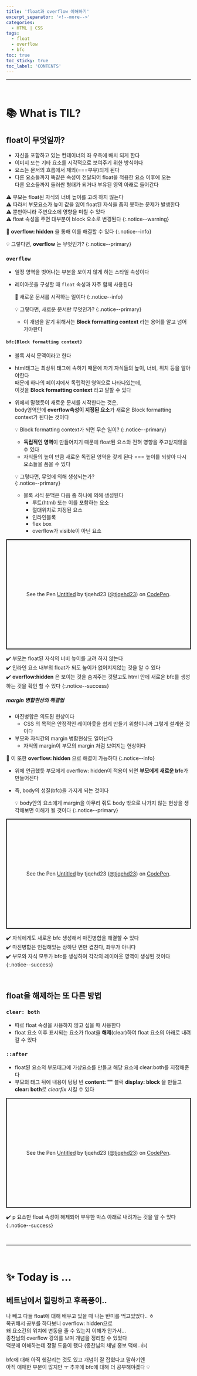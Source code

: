 ```yaml
---
title: 'float과 overflow 이해하기'
excerpt_separator: '<!--more-->'
categories:
  - HTML | CSS
tags:
  - float
  - overflow
  - bfc
toc: true
toc_sticky: true
toc_label: 'CONTENTS'
---
```


---

<br>

# 📚 What is TIL?

## float이 무엇일까?

- 자신을 포함하고 있는 컨테이너의 좌 우측에 배치 되게 한다
- 이미지 또는 기타 요소를 시각적으로 보여주기 위한 방식이다
- 요소는 문서의 흐름에서 제외(===부유)되게 된다
- 다른 요소들까지 똑같은 속성이 전달되어 float을 적용한 요소 이후에 오는  
  다른 요소들까지 둘러싼 형태가 되거나 부유된 영역 아래로 들어간다

⚠️ 부모는 float된 자식의 너비 높이를 고려 하지 않는다  
⚠️ 따라서 부모요소가 높이 값을 잃어 float된 자식을 품지 못하는 문제가 발생한다  
⚠️ 뿐만아니라 주변요소에 영향을 미칠 수 있다  
⚠️ float 속성을 주면 대부분이 block 요소로 변경된다
{:.notice--warning}

🔎 **overflow: hidden** 을 통해 이를 해결할 수 있다
{:.notice--info}

💡 그렇다면, **overflow** 는 무엇인가?
{:.notice--primary}

### `overflow`

- 일정 영역을 벗어나는 부분을 보이지 않게 하는 스타일 속성이다
- 레이아웃을 구성할 때 `float` 속성과 자주 함께 사용된다

  🔎 새로운 문서를 시작하는 일이다
  {:.notice--info}

  💡 그렇다면, 새로운 문서란 무엇인가?
  {:.notice--primary}

  - 이 개념을 알기 위해서는 **Block formatting context** 라는 용어를 알고 넘어가야한다

#### `bfc(Block formatting context)`

- 블록 서식 문맥이라고 한다
- html태그는 최상위 태그에 속하기 때문에 자기 자식들의 높이, 너비, 위치 등을 알아야한다  
  때문에 하나의 페이지에서 독립적인 영역으로 나타나있는데,  
  이것을 **Block formatting context** 라고 말할 수 있다
- 위에서 말했듯이 새로운 문서를 시작한다는 것은,  
  body영역안에 **overflow속성이 지정된 요소**가 새로운 Block formatting context가 된다는 것이다

  💡 Block formatting context가 되면 무슨 일이?
  {:.notice--primary}

  - **독립적인 영역**이 만들어지기 때문에 float된 요소와 전혀 영향을 주고받지않을 수 있다
  - 자식들의 높이 만큼 새로운 독립된 영역을 갖게 된다 === 높이를 되찾아 다시 요소들을 품을 수 있다

  💡 그렇다면, 무엇에 의해 생성되는가?  
  {:.notice--primary}

  - 블록 서식 문맥은 다음 중 하나에 의해 생성된다
    - 루트(html) 또는 이를 포함하는 요소
    - 절대위치로 지정된 요소
    - 인라인블록
    - flex box
    - overflow가 visible이 아닌 요소

<p class="codepen" data-height="300" data-default-tab="html,result" data-slug-hash="yLxpGRE" data-user="tjqehd23" style="height: 300px; box-sizing: border-box; display: flex; align-items: center; justify-content: center; border: 2px solid; margin: 1em 0; padding: 1em;">
  <span>See the Pen <a href="https://codepen.io/tjqehd23/pen/yLxpGRE">
  Untitled</a> by tjqehd23 (<a href="https://codepen.io/tjqehd23">@tjqehd23</a>)
  on <a href="https://codepen.io">CodePen</a>.</span>
</p>
<script async src="https://cpwebassets.codepen.io/assets/embed/ei.js"></script>

✔️ 부모는 float된 자식의 너비 높이를 고려 하지 않는다  
✔️ 인라인 요소 내부의 float가 되도 높이가 없어지지않는 것을 알 수 있다  
✔️ **overflow:hidden** 은 보이는 것을 숨겨주는 것말고도 html 안에 새로운 bfc를 생성하는 것을 확인 할 수 있다
{:.notice--success}

##### margin 병합현상의 해결법

- 마진병합은 의도된 현상이다
  - CSS 의 목적은 안정적인 레이아웃을 쉽게 만들기 위함이니까 그렇게 설계한 것이다
- 부모와 자식간의 margin 병합현상도 일어난다
  - 자식의 margin이 부모의 margin 처럼 보여지는 현상이다

🔎 이 또한 **overflow: hidden** 으로 해결이 가능하다
{:.notice--info}

- 위에 언급했듯 부모에게 overflow: hidden이 적용이 되면 **부모에게 새로운 bfc**가 만들어진다
- 즉, body의 성질(bfc)을 가지게 되는 것이다

  💡 body안의 요소에게 margin을 아무리 줘도 body 밖으로 나가지 않는 현상을 생각해보면 이해가 될 것이다
  {:.notice--primary}

<p class="codepen" data-height="300" data-default-tab="html,result" data-slug-hash="PodQYLa" data-user="tjqehd23" style="height: 300px; box-sizing: border-box; display: flex; align-items: center; justify-content: center; border: 2px solid; margin: 1em 0; padding: 1em;">
  <span>See the Pen <a href="https://codepen.io/tjqehd23/pen/PodQYLa">
  Untitled</a> by tjqehd23 (<a href="https://codepen.io/tjqehd23">@tjqehd23</a>)
  on <a href="https://codepen.io">CodePen</a>.</span>
</p>
<script async src="https://cpwebassets.codepen.io/assets/embed/ei.js"></script>

✔️ 자식에게도 새로운 bfc 생성해서 마진병합을 해결할 수 있다  
✔️ 마진병합은 인접해있는 상하단 면만 겹친다, 좌우가 아니다  
✔️ 부모와 자식 모두가 bfc를 생성하여 각각의 레이아웃 영역이 생성된 것이다
{:.notice--success}

<br>

## float을 해제하는 또 다른 방법

### `clear: both`

- 따로 float 속성을 사용하지 않고 싶을 때 사용한다
- float 요소 이후 표시되는 요소가 float을 **해제**(clear)하여 float 요소의 아래로 내려갈 수 있다

### `::after`

- float된 요소의 부모태그에 가상요소를 만들고 해당 요소에 clear:both를 지정해준다
- 부모의 태그 뒤에 내용이 텅텅 빈 **content: ""** 블럭 **display: block** 을 만들고 **clear: both**로 _clearfix_ 시킬 수 있다

<p class="codepen" data-height="300" data-default-tab="html,result" data-slug-hash="mdGXbZx" data-user="tjqehd23" style="height: 300px; box-sizing: border-box; display: flex; align-items: center; justify-content: center; border: 2px solid; margin: 1em 0; padding: 1em;">
  <span>See the Pen <a href="https://codepen.io/tjqehd23/pen/mdGXbZx">
  Untitled</a> by tjqehd23 (<a href="https://codepen.io/tjqehd23">@tjqehd23</a>)
  on <a href="https://codepen.io">CodePen</a>.</span>
</p>
<script async src="https://cpwebassets.codepen.io/assets/embed/ei.js"></script>

✔️ p 요소만 float 속성이 해제되어 부유한 박스 아래로 내려가는 것을 알 수 있다
{:.notice--success}

<br>

---

<br>

# ✨ Today is ...

## 베트남에서 힐링하고 후폭풍이..

나 빼고 다들 float에 대해 배우고 있을 때 나는 반미를 먹고있었다.. ㅎ  
복귀해서 공부를 하다보니 overflow: hidden으로  
왜 요소간의 위치에 변동을 줄 수 있는지 이해가 안가서...  
종찬님의 overflow 강의를 보며 개념을 정리할 수 있었다  
덕분에 이해하는데 정말 도움이 됐다 (종찬님의 채널 홍보 덕에..👍)

bfc에 대해 아직 헷갈리는 것도 있고 개념이 잘 잡혔다고 말하기엔  
아직 애매한 부분이 많지만 ㅜ 추후에 bfc에 대해 더 공부해야겠다 💡
